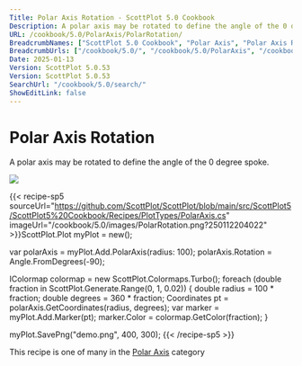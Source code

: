 ```yaml
---
Title: Polar Axis Rotation - ScottPlot 5.0 Cookbook
Description: A polar axis may be rotated to define the angle of the 0 degree spoke.
URL: /cookbook/5.0/PolarAxis/PolarRotation/
BreadcrumbNames: ["ScottPlot 5.0 Cookbook", "Polar Axis", "Polar Axis Rotation"]
BreadcrumbUrls: ["/cookbook/5.0/", "/cookbook/5.0/PolarAxis", "/cookbook/5.0/PolarAxis/PolarRotation"]
Date: 2025-01-13
Version: ScottPlot 5.0.53
Version: ScottPlot 5.0.53
SearchUrl: "/cookbook/5.0/search/"
ShowEditLink: false
---
```



<div class='d-flex align-items-center mt-5'>
<h1 class='me-2 text-dark my-0 border-0'>Polar Axis Rotation</h1>
</div>

A polar axis may be rotated to define the angle of the 0 degree spoke.

[![](/cookbook/5.0/images/PolarRotation.png?250112204022)](/cookbook/5.0/images/PolarRotation.png?250112204022)

{{< recipe-sp5 sourceUrl="https://github.com/ScottPlot/ScottPlot/blob/main/src/ScottPlot5/ScottPlot5%20Cookbook/Recipes/PlotTypes/PolarAxis.cs" imageUrl="/cookbook/5.0/images/PolarRotation.png?250112204022" >}}ScottPlot.Plot myPlot = new();

var polarAxis = myPlot.Add.PolarAxis(radius: 100);
polarAxis.Rotation = Angle.FromDegrees(-90);

IColormap colormap = new ScottPlot.Colormaps.Turbo();
foreach (double fraction in ScottPlot.Generate.Range(0, 1, 0.02))
{
    double radius = 100 * fraction;
    double degrees = 360 * fraction;
    Coordinates pt = polarAxis.GetCoordinates(radius, degrees);
    var marker = myPlot.Add.Marker(pt);
    marker.Color = colormap.GetColor(fraction);
}

myPlot.SavePng("demo.png", 400, 300);
{{< /recipe-sp5 >}}

<div class='my-5 text-center'>This recipe is one of many in the <a href='/cookbook/5.0/PolarAxis'>Polar Axis</a> category</div>


